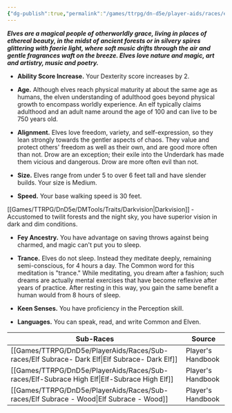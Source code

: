 ```yaml
---
{"dg-publish":true,"permalink":"/games/ttrpg/dn-d5e/player-aids/races/elves/","tags":["TTRPG/DND/5e","Races"],"noteIcon":""}
---
```



**_Elves are a magical people of otherworldly grace, living in places of ethereal beauty, in the midst of ancient forests or in silvery spires glittering with faerie light, where soft music drifts through the air and gentle fragrances waft on the breeze. Elves love nature and magic, art and artistry, music and poetry._**

- **Ability Score Increase.** Your Dexterity score increases by 2.

- **Age.** Although elves reach physical maturity at about the same age as humans, the elven understanding of adulthood goes beyond physical growth to encompass worldly experience. An elf typically claims adulthood and an adult name around the age of 100 and can live to be 750 years old.

- **Alignment.** Elves love freedom, variety, and self-expression, so they lean strongly towards the gentler aspects of chaos. They value and protect others' freedom as well as their own, and are good more often than not. Drow are an exception; their exile into the Underdark has made them vicious and dangerous. Drow are more often evil than not.

- **Size.** Elves range from under 5 to over 6 feet tall and have slender builds. Your size is Medium.

- **Speed.** Your base walking speed is 30 feet.

[[Games/TTRPG/DnD5e/DMTools/Traits/Darkvision\|Darkvision]] - Accustomed to twilit forests and the night sky, you have superior vision in dark and dim conditions. 

- **Fey Ancestry.** You have advantage on saving throws against being charmed, and magic can't put you to sleep.

- **Trance.** Elves do not sleep. Instead they meditate deeply, remaining semi-conscious, for 4 hours a day. The Common word for this meditation is "trance." While meditating, you dream after a fashion; such dreams are actually mental exercises that have become reflexive after years of practice. After resting in this way, you gain the same benefit a human would from 8 hours of sleep.

- **Keen Senses.** You have proficiency in the Perception skill.

- **Languages.** You can speak, read, and write Common and Elven.


| Sub-Races                 | Source            |
| ------------------------- | ----------------- |
| [[Games/TTRPG/DnD5e/PlayerAids/Races/Sub-races/Elf Subrace- Dark Elf\|Elf Subrace- Dark Elf]] | Player's Handbook |
| [[Games/TTRPG/DnD5e/PlayerAids/Races/Sub-races/Elf-Subrace High Elf\|Elf-Subrace High Elf]] | Player's Handbook |
| [[Games/TTRPG/DnD5e/PlayerAids/Races/Sub-races/Elf Subrace - Wood\|Elf Subrace - Wood]]                          |  Player's Handbook                 |
